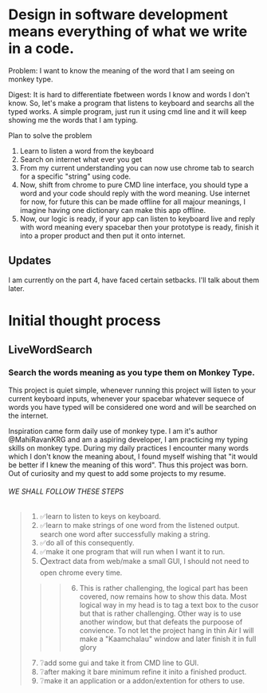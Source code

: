 # Design in software development means everything of what we write in a code.

Problem: I want to know the meaning of the word that I am seeing on monkey type.

Digest: It is hard to differentiate fbetween words I know and words I don't know. So, let's make a program that listens to keyboard and searchs all the typed works. A simple program, just run it using cmd line and it will keep showing me the words that I am typing.



Plan to solve the problem
1. Learn to listen a word from the keyboard
2. Search on internet what ever you get
3. From my current understanding you can now use chrome tab to search for a specific "string" using code. 
4. Now, shift from chrome to pure CMD line interface, you should type a word and your code should reply with the word meaning. Use internet for now, for future this can be made offline for all majour meanings, I imagine having one dictionary can make this app offline.
5. Now, our logic is ready, if your app can listen to keyboard live and reply with word meaning every spacebar then your prototype is ready, finish it into a proper product and then put it onto internet.

## Updates 

I am currently on the part 4, have faced certain setbacks.
I'll talk about them later.

# Initial thought process

## LiveWordSearch
### Search the words meaning as you type them on Monkey Type.

This project is quiet simple, whenever running this project will listen to your current keyboard inputs, whenever your spacebar whatever sequece of words you have typed will be considered one word and will be searched on the internet.

Inspiration came form daily use of monkey type. I am it's author @MahiRavanKRG and am a aspiring developer, I am practicing my typing skills on monkey type. During my daily practices I encounter many words which I don't know the meaning about, I found myself wishing that "it would be better if I knew the meaning of this word". Thus this project was born. Out of curiosity and my quest to add some projects to my resume.

###### WE SHALL FOLLOW THESE STEPS
>  1. ✅learn to listen to keys on keyboard.
>  2. ✅learn to make strings of one word from the listened output.
search one word after successfully making a string.
>  3. ✅do all of this consequently.
>  4. ✅make it one program that will run when I want it to run.
>  5. ⭕extract data from web/make a small GUI, I should not need to open chrome every time.
>>>  6. This is rather challenging, the logical part has been covered, now remains how to show this data. Most logical way in my head is to tag a text box to the cusor but that is rather challenging. Other way is to use another window, but that defeats the purpoose of convience. To not let the project hang in thin Air I will make a "Kaamchalau" window and later finish it in full glory
>  7. ❔add some gui and take it from CMD line to GUI.
>  8. ❔after making it bare minimum refine it inito a finished product.
>  9. ❔make it an application or a addon/extention for others to use.
